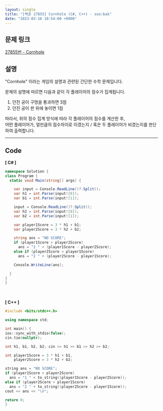 ```yaml
---
layout: single
title: "[백준 27855] Cornhole (C#, C++) - soo:bak"
date: "2023-03-16 10:54:00 +0900"
---
```


## 문제 링크
  [27855번 - Cornhole](https://www.acmicpc.net/problem/27855)

## 설명
  "Cornhole" 이라는 게임의 설명과 관련된 간단한 수학 문제입니다. <br>

  문제의 설명에 따르면 다음과 같이 각 플레이어의 점수가 집계됩니다. <br>
  1. 던진 공이 구멍을 통과하면 3점
  2. 던진 공이 판 위에 놓이면 1점

  따라서, 위의 점수 집계 방식에 따라 각 플레이어의 점수를 계산한 후,<br>
  어떤 플레이어가, 얼만큼의 점수차이로 이겼는지 / 혹은 두 플레이어가 비겼는지를 판단하여 출력합니다.<br>

- - -

## Code
<b>[ C# ] </b>
<br>

  ```c#
namespace Solution {
  class Program {
    static void Main(string[] args) {

      var input = Console.ReadLine()?.Split();
      var h1 = int.Parse(input![0]);
      var b1 = int.Parse(input![1]);

      input = Console.ReadLine()?.Split();
      var h2 = int.Parse(input![0]);
      var b2 = int.Parse(input![1]);

      var player1Score = 3 * h1 + b1;
      var player2Score = 3 * h2 + b2;

      string ans = "NO SCORE";
      if (player1Score > player2Score)
        ans = "1 " + (player1Score - player2Score);
      else if (player2Score > player1Score)
        ans = "2 " + (player2Score - player1Score);

      Console.WriteLine(ans);

    }
  }
}
  ```
<br><br>
<b>[ C++ ] </b>
<br>

  ```c++
#include <bits/stdc++.h>

using namespace std;

int main() {
  ios::sync_with_stdio(false);
  cin.tie(nullptr);

  int h1, b1, h2, b2; cin >> h1 >> b1 >> h2 >> b2;

  int player1Score = 3 * h1 + b1,
      player2Score = 3 * h2 + b2;

  string ans = "NO SCORE";
  if (player1Score > player2Score)
    ans = "1 " + to_string((player1Score - player2Score));
  else if (player2Score > player1Score)
    ans = "2 " + to_string((player2Score - player1Score));
  cout << ans << "\n";

  return 0;
}
  ```
